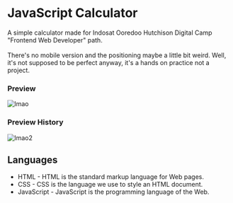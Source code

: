# JavaScript Calculator
A simple calculator made for Indosat Ooredoo Hutchison Digital Camp "Frontend Web Developer" path. 
<br><br>
There's no mobile version and the positioning maybe a little bit weird. Well, it's not supposed to be perfect anyway, it's a hands on practice not a project.
<br>
### Preview

![lmao](https://user-images.githubusercontent.com/40969170/174473953-6afb1840-d3a4-47cd-93ac-6e4cf27660a5.png)

### Preview History
![lmao2](https://user-images.githubusercontent.com/40969170/174473969-a88ad25c-6cde-4316-9a4d-bd59c99187c0.png)


## Languages
<ul>
  <li>HTML - HTML is the standard markup language for Web pages.</li>
  <li>CSS - CSS is the language we use to style an HTML document.</li>
  <li>JavaScript - JavaScript is the programming language of the Web.</li>
 </ul>

